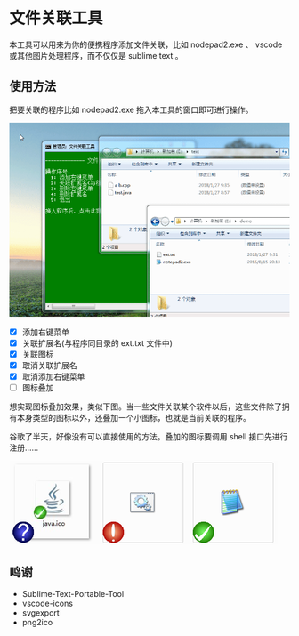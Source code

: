 # 文件关联工具
本工具可以用来为你的便携程序添加文件关联，比如 nodepad2.exe 、 vscode 或其他图片处理程序，而不仅仅是 sublime text 。

## 使用方法
把要关联的程序比如 nodepad2.exe 拖入本工具的窗口即可进行操作。

![](2018-01-27_09-46-45.gif)

- [x] 添加右键菜单
- [x] 关联扩展名(与程序同目录的 ext.txt 文件中)
- [x] 关联图标
- [x] 取消关联扩展名
- [x] 取消添加右键菜单
- [ ] 图标叠加

想实现图标叠加效果，类似下图。当一些文件关联某个软件以后，这些文件除了拥有本身类型的图标以外，还叠加一个小图标，也就是当前关联的程序。

谷歌了半天，好像没有可以直接使用的方法。叠加的图标要调用 shell 接口先进行注册……

![](2018-01-27-19-33-04.png)

## 鸣谢
- Sublime-Text-Portable-Tool
- vscode-icons
- svgexport
- png2ico
